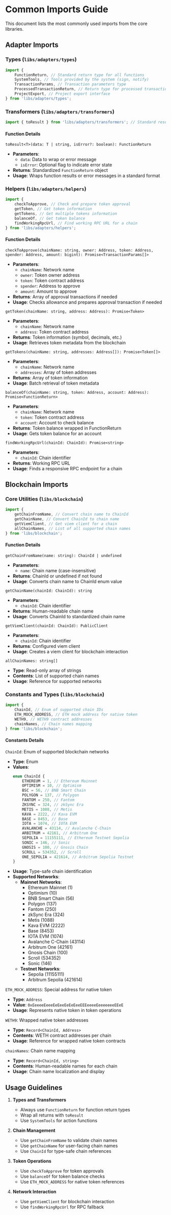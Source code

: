 # Common Imports Guide

This document lists the most commonly used imports from the core libraries.

## Adapter Imports

### Types (`libs/adapters/types`)

```typescript
import {
    FunctionReturn, // Standard return type for all functions
    SystemTools, // Tools provided by the system (sign, notify)
    TransactionParams, // Transaction parameters type
    ProcessedTransactionReturn, // Return type for processed transactions
    ProjectExport, // Project export interface
} from 'libs/adapters/types';
```

### Transformers (`libs/adapters/transformers`)

```typescript
import { toResult } from 'libs/adapters/transformers'; // Standard result wrapper
```

#### Function Details

`toResult<T>(data: T | string, isError?: boolean): FunctionReturn`

-   **Parameters**:
    -   `data`: Data to wrap or error message
    -   `isError`: Optional flag to indicate error state
-   **Returns**: Standardized `FunctionReturn` object
-   **Usage**: Wraps function results or error messages in a standard format

### Helpers (`libs/adapters/helpers`)

```typescript
import {
    checkToApprove, // Check and prepare token approval
    getToken, // Get token information
    getTokens, // Get multiple tokens information
    balanceOf, // Get token balance
    findWorkingRpcUrl, // Find working RPC URL for a chain
} from 'libs/adapters/helpers';
```

#### Function Details

`checkToApprove(chainName: string, owner: Address, token: Address, spender: Address, amount: bigint): Promise<TransactionParams[]>`

-   **Parameters**:
    -   `chainName`: Network name
    -   `owner`: Token owner address
    -   `token`: Token contract address
    -   `spender`: Address to approve
    -   `amount`: Amount to approve
-   **Returns**: Array of approval transactions if needed
-   **Usage**: Checks allowance and prepares approval transaction if needed

`getToken(chainName: string, address: Address): Promise<Token>`

-   **Parameters**:
    -   `chainName`: Network name
    -   `address`: Token contract address
-   **Returns**: Token information (symbol, decimals, etc.)
-   **Usage**: Retrieves token metadata from the blockchain

`getTokens(chainName: string, addresses: Address[]): Promise<Token[]>`

-   **Parameters**:
    -   `chainName`: Network name
    -   `addresses`: Array of token addresses
-   **Returns**: Array of token information
-   **Usage**: Batch retrieval of token metadata

`balanceOf(chainName: string, token: Address, account: Address): Promise<FunctionReturn>`

-   **Parameters**:
    -   `chainName`: Network name
    -   `token`: Token contract address
    -   `account`: Account to check balance
-   **Returns**: Token balance wrapped in FunctionReturn
-   **Usage**: Gets token balance for an account

`findWorkingRpcUrl(chainId: ChainId): Promise<string>`

-   **Parameters**:
    -   `chainId`: Chain identifier
-   **Returns**: Working RPC URL
-   **Usage**: Finds a responsive RPC endpoint for a chain

## Blockchain Imports

### Core Utilities (`libs/blockchain`)

```typescript
import {
    getChainFromName, // Convert chain name to ChainId
    getChainName, // Convert ChainId to chain name
    getViemClient, // Get viem client for a chain
    allChainNames, // List of all supported chain names
} from 'libs/blockchain';
```

#### Function Details

`getChainFromName(name: string): ChainId | undefined`

-   **Parameters**:
    -   `name`: Chain name (case-insensitive)
-   **Returns**: ChainId or undefined if not found
-   **Usage**: Converts chain name to ChainId enum value

`getChainName(chainId: ChainId): string`

-   **Parameters**:
    -   `chainId`: Chain identifier
-   **Returns**: Human-readable chain name
-   **Usage**: Converts ChainId to standardized chain name

`getViemClient(chainId: ChainId): PublicClient`

-   **Parameters**:
    -   `chainId`: Chain identifier
-   **Returns**: Configured viem client
-   **Usage**: Creates a viem client for blockchain interaction

`allChainNames: string[]`

-   **Type**: Read-only array of strings
-   **Contents**: List of supported chain names
-   **Usage**: Reference for supported networks

### Constants and Types (`libs/blockchain`)

```typescript
import {
    ChainId, // Enum of supported chain IDs
    ETH_MOCK_ADDRESS, // ETH mock address for native token
    WETH9, // WETH9 contract addresses
    chainNames, // Chain names mapping
} from 'libs/blockchain';
```

#### Constants Details

`ChainId`: Enum of supported blockchain networks

-   **Type**: Enum
-   **Values**:
    ```typescript
    enum ChainId {
        ETHEREUM = 1, // Ethereum Mainnet
        OPTIMISM = 10, // Optimism
        BSC = 56, // BNB Smart Chain
        POLYGON = 137, // Polygon
        FANTOM = 250, // Fantom
        ZKSYNC = 324, // zkSync Era
        METIS = 1088, // Metis
        KAVA = 2222, // Kava EVM
        BASE = 8453, // Base
        IOTA = 1074, // IOTA EVM
        AVALANCHE = 43114, // Avalanche C-Chain
        ARBITRUM = 42161, // Arbitrum One
        SEPOLIA = 11155111, // Ethereum Testnet Sepolia
        SONIC = 146, // Sonic
        GNOSIS = 100, // Gnosis Chain
        SCROLL = 534352, // Scroll
        ONE_SEPOLIA = 421614, // Arbitrum Sepolia Testnet
    }
    ```
-   **Usage**: Type-safe chain identification
-   **Supported Networks**:
    -   **Mainnet Networks**:
        -   Ethereum Mainnet (1)
        -   Optimism (10)
        -   BNB Smart Chain (56)
        -   Polygon (137)
        -   Fantom (250)
        -   zkSync Era (324)
        -   Metis (1088)
        -   Kava EVM (2222)
        -   Base (8453)
        -   IOTA EVM (1074)
        -   Avalanche C-Chain (43114)
        -   Arbitrum One (42161)
        -   Gnosis Chain (100)
        -   Scroll (534352)
        -   Sonic (146)
    -   **Testnet Networks**:
        -   Sepolia (11155111)
        -   Arbitrum Sepolia (421614)

`ETH_MOCK_ADDRESS`: Special address for native token

-   **Type**: `Address`
-   **Value**: `0xEeeeeEeeeEeEeeEeEeEeeEEEeeeeEeeeeeeeEEeE`
-   **Usage**: Represents native token in token operations

`WETH9`: Wrapped native token addresses

-   **Type**: `Record<ChainId, Address>`
-   **Contents**: WETH contract addresses per chain
-   **Usage**: Reference for wrapped native token contracts

`chainNames`: Chain name mapping

-   **Type**: `Record<ChainId, string>`
-   **Contents**: Human-readable names for each chain
-   **Usage**: Chain name localization and display

## Usage Guidelines

1. **Types and Transformers**

    - Always use `FunctionReturn` for function return types
    - Wrap all returns with `toResult`
    - Use `SystemTools` for action functions

2. **Chain Management**

    - Use `getChainFromName` to validate chain names
    - Use `getChainName` for user-facing chain names
    - Use `ChainId` for type-safe chain references

3. **Token Operations**

    - Use `checkToApprove` for token approvals
    - Use `balanceOf` for token balance checks
    - Use `ETH_MOCK_ADDRESS` for native token references

4. **Network Interaction**
    - Use `getViemClient` for blockchain interaction
    - Use `findWorkingRpcUrl` for RPC fallback
